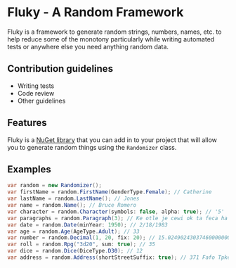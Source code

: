 Fluky - A Random Framework
=====
Fluky is a framework to generate random strings, numbers, names, etc. to help reduce some of the monotony particularly while writing automated tests or anywhere else you need anything random data.

Contribution guidelines
-----
* Writing tests
* Code review
* Other guidelines

Features
-----
Fluky is a [NuGet library](https://www.nuget.org/packages/Fluky) that you can add in to your project that will allow you to generate random things using the `Randomizer` class.

Examples
-----

```csharp
var random = new Randomizer();
var firstName = random.FirstName(GenderType.Female); // Catherine
var lastName = random.LastName(); // Jones
var name = random.Name(); // Bruce Romero
var character = random.Character(symbols: false, alpha: true); // '5'
var paragraphs = random.Paragraph(3); // Ke otle je cewi ok ta feca ha hizo im se wade afna akfa. Fi ra he pe iwpa wi fo wo ca kepo ri ispa raej og hofa rola. Vake voha jira li nido jo ka mi iv me rohi be immo ve ilor tasi.
var date = random.Date(minYear: 1950); // 2/18/1983
var age = random.Age(AgeType.Adult); // 33
var number = random.Decimal(1, 20, fix: 20); // 15.02490243037460000000M
var roll = random.Rpg("3d20", sum: true); // 35
var dice = random.Dice(DiceType.D30); // 12
var address = random.Address(shortStreetSuffix: true); // 371 Fafo Tpke
```
